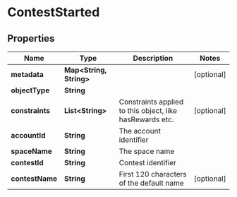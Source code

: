 

# ContestStarted


## Properties

Name | Type | Description | Notes
------------ | ------------- | ------------- | -------------
**metadata** | **Map&lt;String, String&gt;** |  |  [optional]
**objectType** | **String** |  | 
**constraints** | **List&lt;String&gt;** | Constraints applied to this object, like hasRewards etc. |  [optional]
**accountId** | **String** | The account identifier | 
**spaceName** | **String** | The space name | 
**contestId** | **String** | Contest identifier | 
**contestName** | **String** | First 120 characters of the default name |  [optional]




